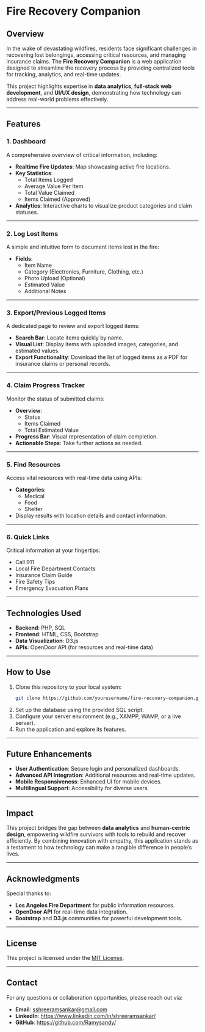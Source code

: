 # Fire Recovery Companion

## Overview
In the wake of devastating wildfires, residents face significant challenges in recovering lost belongings, accessing critical resources, and managing insurance claims. The **Fire Recovery Companion** is a web application designed to streamline the recovery process by providing centralized tools for tracking, analytics, and real-time updates.

This project highlights expertise in **data analytics**, **full-stack web development**, and **UI/UX design**, demonstrating how technology can address real-world problems effectively.

---

## Features

### 1. **Dashboard**
A comprehensive overview of critical information, including:
- **Realtime Fire Updates**: Map showcasing active fire locations.
- **Key Statistics**:
  - Total Items Logged
  - Average Value Per Item
  - Total Value Claimed
  - Items Claimed (Approved)
- **Analytics**: Interactive charts to visualize product categories and claim statuses.

---

### 2. **Log Lost Items**
A simple and intuitive form to document items lost in the fire:
- **Fields**:
  - Item Name
  - Category (Electronics, Furniture, Clothing, etc.)
  - Photo Upload (Optional)
  - Estimated Value
  - Additional Notes

---

### 3. **Export/Previous Logged Items**
A dedicated page to review and export logged items:
- **Search Bar**: Locate items quickly by name.
- **Visual List**: Display items with uploaded images, categories, and estimated values.
- **Export Functionality**: Download the list of logged items as a PDF for insurance claims or personal records.

---

### 4. **Claim Progress Tracker**
Monitor the status of submitted claims:
- **Overview**:
  - Status
  - Items Claimed
  - Total Estimated Value
- **Progress Bar**: Visual representation of claim completion.
- **Actionable Steps**: Take further actions as needed.

---

### 5. **Find Resources**
Access vital resources with real-time data using APIs:
- **Categories**:
  - Medical
  - Food
  - Shelter
- Display results with location details and contact information.

---

### 6. **Quick Links**
Critical information at your fingertips:
- Call 911
- Local Fire Department Contacts
- Insurance Claim Guide
- Fire Safety Tips
- Emergency Evacuation Plans

---

## Technologies Used
- **Backend**: PHP, SQL
- **Frontend**: HTML, CSS, Bootstrap
- **Data Visualization**: D3.js
- **APIs**: OpenDoor API (for resources and real-time data)

---

## How to Use
1. Clone this repository to your local system:
   ```bash
   git clone https://github.com/yourusername/fire-recovery-companion.git
   ```
2. Set up the database using the provided SQL script.
3. Configure your server environment (e.g., XAMPP, WAMP, or a live server).
4. Run the application and explore its features.

---

## Future Enhancements
- **User Authentication**: Secure login and personalized dashboards.
- **Advanced API Integration**: Additional resources and real-time updates.
- **Mobile Responsiveness**: Enhanced UI for mobile devices.
- **Multilingual Support**: Accessibility for diverse users.

---

## Impact
This project bridges the gap between **data analytics** and **human-centric design**, empowering wildfire survivors with tools to rebuild and recover efficiently. By combining innovation with empathy, this application stands as a testament to how technology can make a tangible difference in people’s lives.

---

## Acknowledgments
Special thanks to:
- **Los Angeles Fire Department** for public information resources.
- **OpenDoor API** for real-time data integration.
- **Bootstrap** and **D3.js** communities for powerful development tools.

---

## License
This project is licensed under the [MIT License](LICENSE).

---

## Contact
For any questions or collaboration opportunities, please reach out via:
- **Email**: sshreeramsankar@gmail.com
- **LinkedIn**: https://www.linkedin.com/in/shreeramsankar/
- **GitHub**: https://github.com/Ramysandy/
